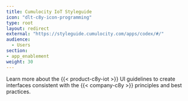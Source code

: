 ```yaml
---
title: Cumulocity IoT Styleguide
icon: "dlt-c8y-icon-programming"
type: root
layout: redirect
external: "https://styleguide.cumulocity.com/apps/codex/#/"
audience:
  - Users
section:
- app_enablement
weight: 30
---
```


Learn more about the {{< product-c8y-iot >}} UI guidelines to create interfaces consistent with the {{< company-c8y >}} principles and best practices.
